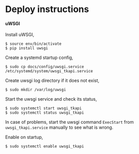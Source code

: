 # Deploy instructions

#### uWSGI
Install uWSGI,
```
$ source env/bin/activate
$ pip install uwsgi
```

Create a systemd startup config,
```
$ sudo cp docs/config/uwsgi.service /etc/systemd/system/uwsgi_tkapi.service
```

Create uwsgi log directory if it does not exist,
```
$ sudo mkdir /var/log/uwsgi
```

Start the uwsgi service and check its status,
```
$ sudo systemctl start uwsgi_tkapi
$ sudo systemctl status uwsgi_tkapi
```
In case of problems, start the uwsgi command `ExecStart` from `uwsgi_tkapi.service` manually to see what is wrong.

Enable on startup,
```
$ sudo systemctl enable uwsgi_tkapi
```
